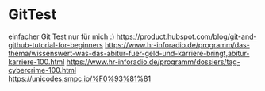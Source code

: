 # GitTest
einfacher Git Test nur für mich :)
https://product.hubspot.com/blog/git-and-github-tutorial-for-beginners
https://www.hr-inforadio.de/programm/das-thema/wissenswert-was-das-abitur-fuer-geld-und-karriere-bringt,abitur-karriere-100.html
https://www.hr-inforadio.de/programm/dossiers/tag-cybercrime-100.html<br>
https://unicodes.smpc.io/%F0%93%81%81
